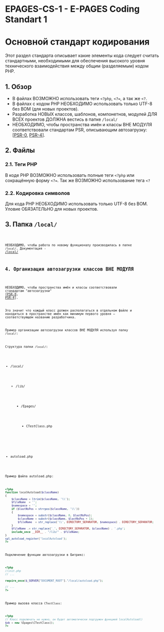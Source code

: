 # EPAGES-CS-1 - E-PAGES Coding Standart 1

<h1>Основной стандарт кодирования</h1>

Этот раздел стандарта описывает какие элементы кода следует считать стандартными, необходимыми для обеспечения высокого уровня технического взаимодействия между общим (разделяемым) кодом PHP.

<h2>1. Обзор</h2>
<ul>
    <li>В файлах ВОЗМОЖНО использовать теги <code>&lt;?php</code>, <code>&lt;?=</code>, а так же <code>&lt;?</code>.</li>
    <li>В файлах с кодом PHP НЕОБХОДИМО использовать только UTF-8 без BOM (для новых проектов).</li>
    <li>Разработка НОВЫХ классов, шаблонов, компонетнов, модулей ДЛЯ ВСЕХ проектов ДОЛЖНА вестись в папке <code>/local/</code></li>
    <li>НЕОБХОДИМО, чтобы пространства имён и классы ВНЕ МОДУЛЯ соответствовали стандартам PSR, описывающим автозагрузку: [<a href="https://github.com/php-fig/fig-standards/blob/master/accepted/ru/PSR-0.md">PSR-0</a>, <a href="https://github.com/php-fig/fig-standards/blob/master/accepted/ru/PSR-4-autoloader-examples.md">PSR-4</a>].</li>
</ul>

<h2>2. Файлы</h2>
<h3>2.1. Теги PHP</h3>

В коде PHP ВОЗМОЖНО использовать полные теги <code>&lt;?php</code> или сокращённую форму <code>&lt;?=</code>. Так же ВОЗМОЖНО использование тега <code>&lt;?</code>

<h3>2.2. Кодировка символов</h3>

Для кода PHP НЕОБХОДИМО использовать только UTF-8 без BOM. Уловие ОБЯЗАТЕЛЬНО для новых проектов.

<h2>3. Папка <code>/local/<code></h2>

НЕОБХОДИМО, чтобы работа по новому функционалу производилась в папке <code>/local/</code>. 
Документация - <a href="http://dev.1c-bitrix.ru/community/blogs/vad/local-folder.php">/local/</a>

<h2>4. Организация автозагрузки классов ВНЕ МОДУЛЯ</h2>

НЕОБХОДИМО, чтобы пространства имён и классы соответствовали стандартам "автозагрузки" [<a href="https://github.com/php-fig/fig-standards/blob/master/accepted/ru/PSR-0.md">PSR-0</a>, <a href="https://github.com/php-fig/fig-standards/blob/master/accepted/ru/PSR-4-autoloader-examples.md">PSR-4</a>].

Это значит что каждый класс должен располагаться в отдельном файле и находиться в пространстве имён как минимум первого уровня — соответствующем названию разработчика.

Пример организации автозагрузки классов ВНЕ МОДУЛЯ используя папку <code>/local/</code>:

Структура папки <code>/local/</code>:
<ul>
	<li>/local/</li>
	<ul>
		<li>/lib/</li>
		<ul>
			<li>/Epages/</li>
			<ul>
				<li>CTestClass.php</li>
			</ul>
		</ul>
	</ul>
	<li>autoload.php</li>
</ul>

Пример файла autoload.php:

```php
<?php
function localAutoload($className)
{
    $className = ltrim($className, '\\');
    $fileName  = '';
    $namespace = '';
    if ($lastNsPos = strrpos($className, '\\')) 
    {
        $namespace = substr($className, 0, $lastNsPos);
        $className = substr($className, $lastNsPos + 1);
        $fileName  = str_replace('\\', DIRECTORY_SEPARATOR, $namespace) . DIRECTORY_SEPARATOR;
    }
    $fileName .= str_replace('_', DIRECTORY_SEPARATOR, $className) . '.php';
    include_once __DIR__ . "/lib/" . $fileName;
}
spl_autoload_register('localAutoload');
?>
```

Подключение функции автозагрузки в Битрикс:
```php
<?php
//init.php
// ...

require_once($_SERVER["DOCUMENT_ROOT"]."/local/autoload.php");

// ...
?>
```

Пример вызова класса <code>CTestClass</code>:

```php
<?php
// Класс подключать не нужно, он будет автоматически подгружен функцией localAutoload()
$ob = new \Epages\CTestClass();
?>
```
